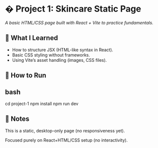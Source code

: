 # � Project 1: Skincare Static Page  
*A basic HTML/CSS page built with React + Vite to practice fundamentals.*  
## 🎯 What I Learned  
- How to structure JSX (HTML-like syntax in React).  
- Basic CSS styling without frameworks.  
- Using Vite’s asset handling (images, CSS files).  

## 🚀 How to Run  
## bash
cd project-1
npm install
npm run dev
## 📝 Notes
This is a static, desktop-only page (no responsiveness yet).

Focused purely on React+HTML/CSS setup (no interactivity).
